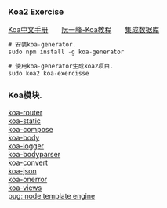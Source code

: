 ### Koa2 Exercise

[Koa中文手册](https://gaohelong.github.io/)&nbsp;&nbsp;&nbsp;&nbsp;&nbsp;&nbsp;
[阮一峰-Koa教程](http://www.ruanyifeng.com/blog/2017/08/koa.html)&nbsp;&nbsp;&nbsp;&nbsp;&nbsp;&nbsp;
[集成数据库](http://www.expressjs.com.cn/guide/database-integration.html#mysql)

```javascript
# 安装koa-generator.
sudo npm install -g koa-generator

# 使用koa-generator生成koa2项目.
sudo koa2 koa-exercisse
```

### Koa模块.
[koa-router](https://github.com/alexmingoia/koa-router)<br>
[koa-static](https://github.com/koajs/static)<br>
[koa-compose](https://github.com/koajs/compose)<br>
[koa-body](https://github.com/dlau/koa-body)<br>
[koa-logger](https://github.com/koajs/logger)<br>
[koa-bodyparser](https://github.com/koajs/bodyparser)<br>
[koa-convert](https://github.com/koajs/convert)<br>
[koa-json](https://github.com/koajs/json)<br>
[koa-onerror](https://github.com/koajs/onerror)<br>
[koa-views](https://github.com/queckezz/koa-views)<br>
[pug: node template engine](https://github.com/pugjs/pug)<br>

